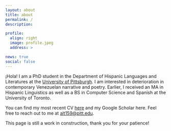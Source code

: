```yaml
---
layout: about
title: about
permalink: /
description:

profile:
  align: right
  image: profile.jpeg
  address: >

news: true
social: false
---
```


¡Hola! I am a PhD student in the Department of Hispanic Languages and Literatures at the [University of Pittsburgh](https://www.hispanic.pitt.edu). I am interested in deterioration in contemporary Venezuelan narrative and poetry. Earlier, I received an MA in Hispanic Linguistics as well as a BS in Computer Science and Spanish at the University of Toronto. 

You can find my most recent CV [here](/assets/pdf/CV.pdf) and my Google Scholar here. Feel free to reach out to me at <alt159@pitt.edu>.  

This page is still a work in construction, thank you for your patience! 

